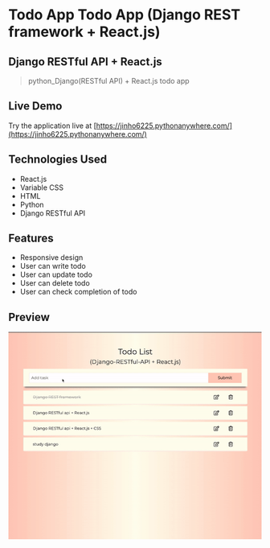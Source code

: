 # Todo App Todo App (Django REST framework + React.js)


## Django RESTful API + React.js

> python_Django(RESTful API) + React.js todo app

## Live Demo
Try the application live at [https://jinho6225.pythonanywhere.com/](https://jinho6225.pythonanywhere.com/)

## Technologies Used
- React.js
- Variable CSS
- HTML
- Python
- Django RESTful API

## Features
  - Responsive design
  - User can write todo
  - User can update todo
  - User can delete todo
  - User can check completion of todo

## Preview
![todo app](./todo.gif)


